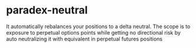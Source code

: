 # paradex-neutral
It automatically rebalances your positions to a delta neutral. The scope is to exposure to perpetual options points while getting no directional risk by auto neutralizing it  with equivalent in perpetual futures positions 
